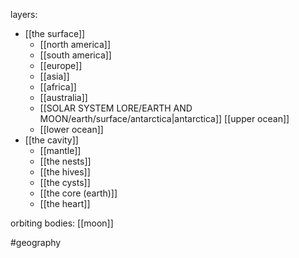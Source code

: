 layers:
- [[the surface]]
	- [[north america]]
	- [[south america]]
	- [[europe]]
	- [[asia]]
	- [[africa]]
	- [[australia]]
	- [[SOLAR SYSTEM LORE/EARTH AND MOON/earth/surface/antarctica|antarctica]]
	  [[upper ocean]]
	- [[lower ocean]]
- [[the cavity]]
	- [[mantle]]
	- [[the nests]]
	- [[the hives]]
	- [[the cysts]]
	- [[the core (earth)]]
	- [[the heart]]

orbiting bodies: [[moon]]

#geography